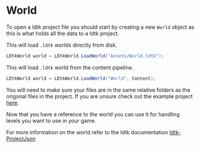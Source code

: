 # World

To open a ldtk project file you should start by creating a new `World` object as this is what holds all the data to a ldtk project.

This will load `.ldtk` worlds directly from disk.

```cs
LDtkWorld world = LDtkWorld.LoadWorld("Assets/World.ldtk");
```

This will load `.ldtk` world from the content pipeline.

```cs
LDtkWorld world = LDtkWorld.LoadWorld("World", Content);
```

You will need to make sure your files are in the same relative folders as the origonal files in the project.
If you are unsure check out the example project [here](https://github.com/IrishBruse/LDtkMonogameExample).

Now that you have a reference to the world you can use it for handling levels you want to use in your game.

For more information on the world refer to the ldtk documentation [ldtk-ProjectJson](https://ldtk.io/json/#ldtk-ProjectJson)
